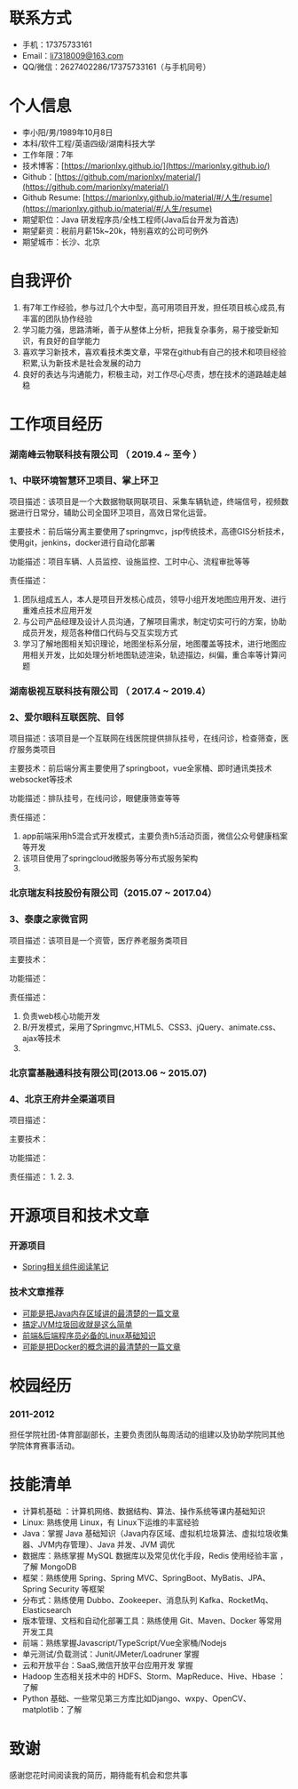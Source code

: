 # 联系方式

- 手机：17375733161
- Email：li7318009@163.com
- QQ/微信：2627402286/17375733161（与手机同号）

# 个人信息

 - 李小阳/男/1989年10月8日 
 - 本科/软件工程/英语四级/湖南科技大学
 - 工作年限：7年
 - 技术博客：[https://marionlxy.github.io/](https://marionlxy.github.io/) 
 - Github：[https://github.com/marionlxy/material/](https://github.com/marionlxy/material/)
 - Github Resume: [https://marionlxy.github.io/material/#/人生/resume](https://marionlxy.github.io/material/#/人生/resume)
 - 期望职位：Java 研发程序员/全栈工程师(Java后台开发为首选)
 - 期望薪资：税前月薪15k~20k，特别喜欢的公司可例外
 - 期望城市：长沙、北京
 
# 自我评价 
1. 有7年工作经验，参与过几个大中型，高可用项目开发，担任项目核心成员,有丰富的团队协作经验
2. 学习能力强，思路清晰，善于从整体上分析，把我复杂事务，易于接受新知识，有良好的自学能力
3. 喜欢学习新技术，喜欢看技术类文章，平常在github有自己的技术和项目经验积累,认为新技术是社会发展的动力
4. 良好的表达与沟通能力，积极主动，对工作尽心尽责，想在技术的道路越走越稳


# 工作项目经历

### 湖南峰云物联科技有限公司 （ 2019.4 ~ 至今 ）

### 1、中联环境智慧环卫项目、掌上环卫

项目描述：该项目是一个大数据物联网联项目、采集车辆轨迹，终端信号，视频数据进行日常分，辅助公司全国环卫项目，高效日常化运营。

主要技术：前后端分离主要使用了springmvc，jsp传统技术，高德GIS分析技术，使用git，jenkins，docker进行自动化部署

功能描述：项目车辆、人员监控、设施监控、工时中心、流程审批等等

责任描述：
1. 团队组成五人，本人是项目开发核心成员，领导小组开发地图应用开发、进行重难点技术应用开发
2. 与公司产品经理及设计人员沟通，了解项目需求，制定切实可行的方案，协助成员开发，规范各种借口代码与交互实现方式
3. 学习了解地图相关知识理论，地图坐标系分层，地图覆盖等技术，进行地图应用相关开发，比如处理分析地图轨迹渲染，轨迹描边，纠偏，重合率等计算问题

### 湖南极视互联科技有限公司 （ 2017.4 ~ 2019.4）

### 2、爱尔眼科互联医院、目邻

项目描述：该项目是一个互联网在线医院提供排队挂号，在线问诊，检查筛查，医疗服务类项目

主要技术：前后端分离主要使用了springboot，vue全家桶、即时通讯类技术websocket等技术

功能描述：排队挂号，在线问诊，眼健康筛查等等

责任描述：
1. app前端采用h5混合式开发模式，主要负责h5活动页面，微信公众号健康档案等开发
2. 该项目使用了springcloud微服务等分布式服务架构
3. 


### 北京瑞友科技股份有限公司（2015.07 ~ 2017.04）

### 3、泰康之家微官网

项目描述：该项目是一个资管，医疗养老服务类项目

主要技术：

功能描述：

责任描述：
1. 负责web核心功能开发
2. B/开发模式，采用了Springmvc,HTML5、CSS3、jQuery、animate.css、ajax等技术
3. 

### 北京富基融通科技有限公司(2013.06 ~ 2015.07)
### 4、北京王府井全渠道项目

项目描述：

主要技术：

功能描述：

责任描述：
1. 
2. 
3. 

# 开源项目和技术文章

### 开源项目

- [Spring相关组件阅读笔记](https://github.com/marionlxy/spring-analysis) 


### 技术文章推荐

- [可能是把Java内存区域讲的最清楚的一篇文章](https://juejin.im/post/5b7d69e4e51d4538ca5730cb)
- [搞定JVM垃圾回收就是这么简单](https://juejin.im/post/5b85ea54e51d4538dd08f601)
- [前端&后端程序员必备的Linux基础知识](https://juejin.im/post/5b3b19856fb9a04fa42f8c71)
- [可能是把Docker的概念讲的最清楚的一篇文章](https://juejin.im/post/5b260ec26fb9a00e8e4b031a)


# 校园经历

### 2011-2012

担任学院社团-体育部副部长，主要负责团队每周活动的组建以及协助学院同其他学院体育赛事活动。
 

# 技能清单

- 计算机基础 ：计算机网络、数据结构、算法、操作系统等课内基础知识
- Linux: 熟练使用 Linux，有 Linux下运维的丰富经验
- Java：掌握 Java 基础知识（Java内存区域、虚拟机垃圾算法、虚拟垃圾收集器、JVM内存管理）、Java 并发、JVM 调优
- 数据库：熟练掌握 MySQL 数据库以及常见优化手段，Redis 使用经验丰富 ，了解 MongoDB
- 框架：熟练使用 Spring、Spring MVC、SpringBoot、MyBatis、JPA、Spring Security 等框架
- 分布式：熟练使用 Dubbo、Zookeeper、消息队列 Kafka、RocketMq、Elasticsearch
- 版本管理、文档和自动化部署工具：熟练使用 Git、Maven、Docker 等常用开发工具
- 前端：熟练掌握Javascript/TypeScript/Vue全家桶/Nodejs
- 单元测试/负载测试：Junit/JMeter/Loadruner 掌握
- 云和开放平台：SaaS,微信开放平台应用开发 掌握
- Hadoop 生态相关技术中的 HDFS、Storm、MapReduce、Hive、Hbase ：了解
- Python 基础、一些常见第三方库比如Django、wxpy、OpenCV、matplotlib：了解


# 致谢
感谢您花时间阅读我的简历，期待能有机会和您共事





